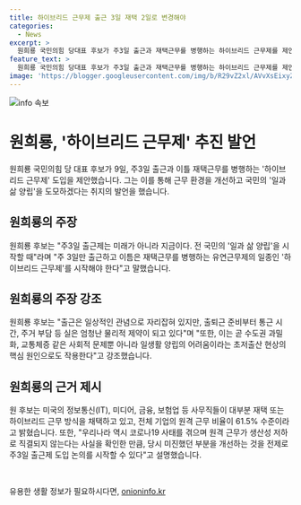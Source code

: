 ```yaml
---
title: 하이브리드 근무제 출근 3일 재택 2일로 변경해야
categories:
  - News
excerpt: >
  원희룡 국민의힘 당대표 후보가 주3일 출근과 재택근무를 병행하는 하이브리드 근무제를 제안했다. 이를 통해 교통체증, 주거 부담, 일생활 양립의 어려움 등을 해결하고자 한다. 또한, 미국과 같이 원격 근무를 도입하여 생산성을 향상시키고자 강조했다. 그리고 이를 통해 국가의 미래 기반을 강화할 수 있는 중요 과제라고 강조했다.
feature_text: >
  원희룡 국민의힘 당대표 후보가 주3일 출근과 재택근무를 병행하는 하이브리드 근무제를 제안했다. 이를 통해 교통체증, 주거 부담, 일생활 양립의 어려움 등을 해결하고자 한다. 또한, 미국과 같이 원격 근무를 도입하여 생산성을 향상시키고자 강조했다. 그리고 이를 통해 국가의 미래 기반을 강화할 수 있는 중요 과제라고 강조했다.
image: 'https://blogger.googleusercontent.com/img/b/R29vZ2xl/AVvXsEixyZcFfHzMRdzZMjFBmAUKJYCLCGyLL1o632UiGVXcaFdKo_bkvkuCioo0uUKlGfBVcT3P84aROyZIXSBEx3Aw5nCQ3pTgDom1WDC4m8eifvWiAmWEEVb4x6G_l8C0QH225ldMjyaFvpxGEBGNO37VmDTDMHGhJPq73UglMfDca1-0aw/s1600/blogspot.png'
---
```


<p><img src="https://blogger.googleusercontent.com/img/b/R29vZ2xl/AVvXsEixyZcFfHzMRdzZMjFBmAUKJYCLCGyLL1o632UiGVXcaFdKo_bkvkuCioo0uUKlGfBVcT3P84aROyZIXSBEx3Aw5nCQ3pTgDom1WDC4m8eifvWiAmWEEVb4x6G_l8C0QH225ldMjyaFvpxGEBGNO37VmDTDMHGhJPq73UglMfDca1-0aw/s1600/blogspot.png" alt="info 속보" /></p>

<h1 data-ke-size="size28">원희룡, '하이브리드 근무제' 추진 발언</h1>

<p data-ke-size="size16">원희룡 국민의힘 당 대표 후보가 9일, 주3일 출근과 이틀 재택근무를 병행하는 '하이브리드 근무제' 도입을 제안했습니다. 그는 이를 통해 근무 환경을 개선하고 국민의 '일과 삶 양립'을 도모하겠다는 취지의 발언을 했습니다.</p>

<h2 data-ke-size="size24">원희룡의 주장</h2>

<p data-ke-size="size16">원희룡 후보는 "주3일 출근제는 미래가 아니라 지금이다. 전 국민의 '일과 삶 양립'을 시작할 때"라며 "주 3일만 출근하고 이틈은 재택근무를 병행하는 유연근무제의 일종인 '하이브리드 근무제'를 시작해야 한다"고 말했습니다.</p>

<h2 data-ke-size="size24">원희룡의 주장 강조</h2>

<p data-ke-size="size16">원희룡 후보는 "출근은 일상적인 관념으로 자리잡혀 있지만, 출퇴근 준비부터 통근 시간, 주거 부담 등 실은 엄청난 물리적 제약이 되고 있다"며 "또한, 이는 곧 수도권 과밀화, 교통체증 같은 사회적 문제뿐 아니라 일생활 양립의 어려움이라는 초저출산 현상의 핵심 원인으로도 작용한다"고 강조했습니다.</p>

<h2 data-ke-size="size24">원희룡의 근거 제시</h2>

<p data-ke-size="size16">원 후보는 미국의 정보통신(IT), 미디어, 금융, 보험업 등 사무직들이 대부분 재택 또는 하이브리드 근무 방식을 채택하고 있고, 전체 기업의 원격 근무 비율이 61.5% 수준이라고 밝혔습니다. 또한, "우리나라 역시 코로나19 사태를 겪으며 원격 근무가 생산성 저하로 직결되지 않는다는 사실을 확인한 만큼, 당시 미진했던 부분을 개선하는 것을 전제로 주3일 출근제 도입 논의를 시작할 수 있다"고 설명했습니다.</p>

<p data-ke-size="size16">&nbsp;</p>
유용한 생활 정보가 필요하시다면, <a href="https://onioninfo.kr" rel="dofollow">onioninfo.kr</a>


